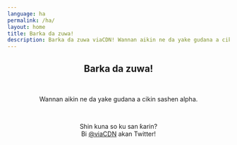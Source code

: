 ```yaml
---
language: ha
permalink: /ha/
layout: home
title: Barka da zuwa!
description: Barka da zuwa viaCDN! Wannan aikin ne da yake gudana a cikin sashen alpha. Shin kuna so ku san ƙarin?
---
```


<center>
<h2>Barka da zuwa!</h2>
<br/>

<p>
Wannan aikin ne da yake gudana a cikin sashen alpha.
</p>

<br/>

<p>
Shin kuna so ku san ƙarin?
<br/>
Bi <a href="https://twitter.com/viaCDN" target="_blank" rel="noopener">@viaCDN</a> akan Twitter!
</p>

<br/>
</center>
